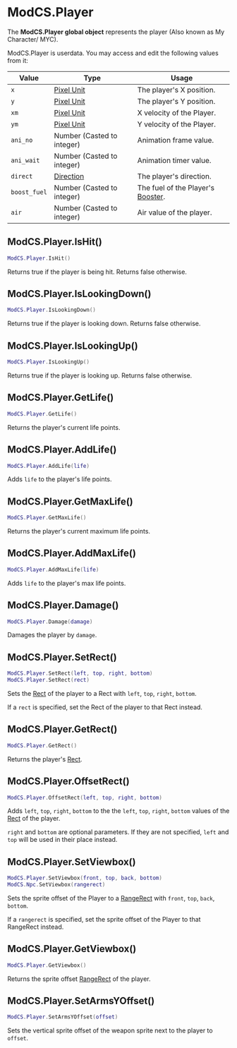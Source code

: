 # ModCS.Player

The **ModCS.Player global object** represents the player (Also known as My Character/ MYC).

ModCS.Player is userdata. You may access and edit the following values from it:

| Value        | Type                                 | Usage                                                        |
| ------------ | ------------------------------------ | ------------------------------------------------------------ |
| `x`          | [Pixel Unit](/api/objects/pixel/)    | The player's X position.                                     |
| `y`          | [Pixel Unit](/api/objects/pixel/)    | The player's Y position.                                     |
| `xm`         | [Pixel Unit](/api/objects/pixel/)    | X velocity of the Player.                                    |
| `ym`         | [Pixel Unit](/api/objects/pixel/)    | Y velocity of the Player.                                    |
| `ani_no`     | Number (Casted to integer)           | Animation frame value.                                       |
| `ani_wait`   | Number (Casted to integer)           | Animation timer value.                                       |
| `direct`     | [Direction](/api/objects/direction/) | The player's direction.                                      |
| `boost_fuel` | Number (Casted to integer)           | The fuel of the Player's [Booster](/api/objects/player/equip/). |
| `air`        | Number (Casted to integer)           | Air value of the player.                                     |

## ModCS.Player.IsHit()

```lua
ModCS.Player.IsHit()
```

Returns true if the player is being hit. Returns false otherwise.

## ModCS.Player.IsLookingDown()

```lua
ModCS.Player.IsLookingDown()
```

Returns true if the player is looking down. Returns false otherwise.

## ModCS.Player.IsLookingUp()

```lua
ModCS.Player.IsLookingUp()
```

Returns true if the player is looking up. Returns false otherwise.

## ModCS.Player.GetLife()

```lua
ModCS.Player.GetLife()
```

Returns the player's current life points.

## ModCS.Player.AddLife()

```lua
ModCS.Player.AddLife(life)
```

Adds `life` to the player's life points.

## ModCS.Player.GetMaxLife()

```lua
ModCS.Player.GetMaxLife()
```

Returns the player's current maximum life points.

## ModCS.Player.AddMaxLife()

```lua
ModCS.Player.AddMaxLife(life)
```

Adds `life` to the player's max life points.

## ModCS.Player.Damage()

```lua
ModCS.Player.Damage(damage)
```

Damages the player by `damage`.

## ModCS.Player.SetRect()

```lua
ModCS.Player.SetRect(left, top, right, bottom)
ModCS.Player.SetRect(rect)
```

Sets the [Rect](/api/drawing/rect/) of the player to a Rect with `left`, `top`, `right`, `bottom`.

If a `rect` is specified, set the Rect of the player to that Rect instead.

## ModCS.Player.GetRect()

```lua
ModCS.Player.GetRect()
```

Returns the player's [Rect](/api/drawing/rect/).

## ModCS.Player.OffsetRect()

```lua
ModCS.Player.OffsetRect(left, top, right, bottom)
```

Adds `left`, `top`, `right`, `bottom` to the the `left`, `top`, `right`, `bottom` values of the [Rect](/api/drawing/rect/) of the player.

`right` and `bottom` are optional parameters. If they are not specified, `left` and `top` will be used in their place instead.

## ModCS.Player.SetViewbox()

```lua
ModCS.Player.SetViewbox(front, top, back, bottom)
ModCS.Npc.SetViewbox(rangerect)
```

Sets the sprite offset of the Player to a [RangeRect](/api/objects/range/) with `front`, `top`, `back`, `bottom`.

If a `rangerect` is specified, set the sprite offset of the Player to that RangeRect instead.

## ModCS.Player.GetViewbox()

```lua
ModCS.Player.GetViewbox()
```

Returns the sprite offset [RangeRect](/api/objects/range/) of the player.

## ModCS.Player.SetArmsYOffset()

```lua
ModCS.Player.SetArmsYOffset(offset)
```

Sets the vertical sprite offset of the weapon sprite next to the player to `offset`.